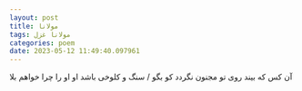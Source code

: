 ```yaml
---
layout: post
title: مولانا
tags: مولانا غزل
categories: poem
date: 2023-05-12 11:49:40.097961
---
```


آن کس که بیند روی تو مجنون نگردد کو بگو / سنگ و کلوخی باشد او او را چرا خواهم بلا